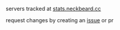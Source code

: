 servers tracked at [stats.neckbeard.cc](https://stats.neckbeard.cc/)

request changes by creating an [issue](https://github.com/neckbeard-cc/servers/issues/new/choose) or pr
